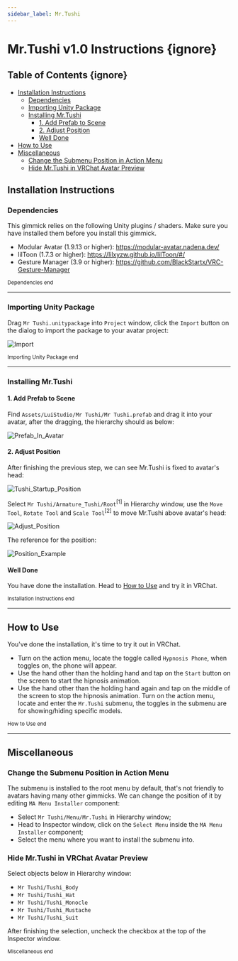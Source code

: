 ```yaml
---
sidebar_label: Mr.Tushi
---
```


# Mr.Tushi v1.0 Instructions {ignore}

## Table of Contents {ignore}

<!-- @import "[TOC]" {cmd="toc" depthFrom=1 depthTo=6 orderedList=false} -->

<!-- code_chunk_output -->

- [Installation Instructions](#installation-instructions)
  - [Dependencies](#dependencies)
  - [Importing Unity Package](#importing-unity-package)
  - [Installing Mr.Tushi](#installing-mrtushi)
    - [1. Add Prefab to Scene](#1-add-prefab-to-scene)
    - [2. Adjust Position](#2-adjust-position)
    - [Well Done](#well-done)
- [How to Use](#how-to-use)
- [Miscellaneous](#miscellaneous)
  - [Change the Submenu Position in Action Menu](#change-the-submenu-position-in-action-menu)
  - [Hide Mr.Tushi in VRChat Avatar Preview](#hide-mrtushi-in-vrchat-avatar-preview)

<!-- /code_chunk_output -->

## Installation Instructions

### Dependencies

This gimmick relies on the following Unity plugins / shaders. Make sure you have installed them before you install this gimmick.

- Modular Avatar (1.9.13 or higher): https://modular-avatar.nadena.dev/
- lilToon (1.7.3 or higher): https://lilxyzw.github.io/lilToon/#/
- Gesture Manager (3.9 or higher): https://github.com/BlackStartx/VRC-Gesture-Manager

<sub>Dependencies end</sub>

---

### Importing Unity Package

Drag `Mr Tushi.unitypackage` into `Project` window, click the `Import` button on the dialog to import the package to your avatar project:

![Import](./Assets/Import.webp)

<sub>Importing Unity Package end</sub>

---

### Installing Mr.Tushi

#### 1. Add Prefab to Scene

Find `Assets/LuiStudio/Mr Tushi/Mr Tushi.prefab` and drag it into your avatar, after the dragging, the hierarchy should as below:

![Prefab_In_Avatar](./Assets/Prefab_In_Avatar.webp)

#### 2. Adjust Position

After finishing the previous step, we can see Mr.Tushi is fixed to avatar's head:

![Tushi_Startup_Position](./Assets/Tushi_Startup_Position.webp)

Select `Mr Tushi/Armature_Tushi/Root`<sup>[1]</sup> in Hierarchy window, use the `Move Tool`, `Rotate Tool` and `Scale Tool`<sup>[2]</sup> to move Mr.Tushi above avatar's head:

![Adjust_Position](./Assets/Adjust_Position.webp)

The reference for the position:

![Position_Example](./Assets/Position_Example.webp)

#### Well Done

You have done the installation. Head to [How to Use](#how-to-use) and try it in VRChat.

<sub>Installation Instructions end</sub>

---

## How to Use

You've done the installation, it's time to try it out in VRChat.

- Turn on the action menu, locate the toggle called `Hypnosis Phone`, when toggles on, the phone will appear.
- Use the hand other than the holding hand and tap on the `Start` button on the screen to start the hipnosis animation.
- Use the hand other than the holding hand again and tap on the middle of the screen to stop the hipnosis animation.
Turn on the action menu, locate and enter the `Mr.Tushi` submenu, the toggles in the submenu are for showing/hiding specific models.

<sub>How to Use end</sub>

---

## Miscellaneous

### Change the Submenu Position in Action Menu

The submenu is installed to the root menu by default, that's not friendly to avatars having many other gimmicks. We can change the position of it by editing `MA Menu Installer` component:

- Select `Mr Tushi/Menu/Mr.Tushi` in Hierarchy window;
- Head to Inspector window, click on the `Select Menu` inside the `MA Menu Installer` component;
- Select the menu where you want to install the submenu into.

### Hide Mr.Tushi in VRChat Avatar Preview

Select objects below in Hierarchy window:

- `Mr Tushi/Tushi_Body`
- `Mr Tushi/Tushi_Hat`
- `Mr Tushi/Tushi_Monocle`
- `Mr Tushi/Tushi_Mustache`
- `Mr Tushi/Tushi_Suit`

After finishing the selection, uncheck the checkbox at the top of the Inspector window.

<sub>Miscellaneous end</sub>